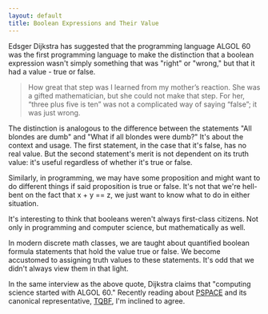 ```yaml
---
layout: default
title: Boolean Expressions and Their Value
---
```


Edsger Dijkstra has suggested that the programming language ALGOL 60 was the first programming language to make the distinction that a boolean expression wasn't simply something that was "right" or "wrong," but that it had a value - true or false.

> How great that step was I learned from my mother’s reaction. She was a gifted mathematician, but she could not make that step. For her, “three plus five is ten” was not a complicated way of saying “false”; it was just wrong.

The distinction is analogous to the difference between the statements "All blondes are dumb" and "What if all blondes were dumb?" It's about the context and usage. The first statement, in the case that it's false, has no real value. But the second statement's merit is not dependent on its truth value: it's useful regardless of whether it's true or false.

Similarly, in programming, we may have some proposition and might want to do different things if said proposition is true or false. It's not that we're hell-bent on the fact that x + y == z, we just want to know what to do in either situation.

It's interesting to think that booleans weren't always first-class citizens. Not only in programming and computer science, but mathematically as well.

In modern discrete math classes, we are taught about quantified boolean formula statements that hold the value true or false. We become accustomed to assigning truth values to these statements. It's odd that we didn't always view them in that light.

In the same interview as the above quote, Dijkstra claims that "computing science started with ALGOL 60." Recently reading about [PSPACE](http://en.wikipedia.org/wiki/PSPACE) and its canonical representative, [TQBF](http://en.wikipedia.org/wiki/Quantified_Boolean_formula_problem), I'm inclined to agree.
